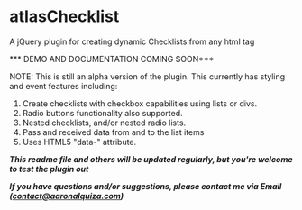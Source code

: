 atlasChecklist
==============

A jQuery plugin for creating dynamic Checklists from any html tag

*** DEMO AND DOCUMENTATION COMING SOON***


NOTE: This is still an alpha version of the plugin.
This currently has styling and event features including:
  1. Create checklists with checkbox capabilities using lists or divs.
  2. Radio buttons functionality also supported.
  3. Nested checklists, and/or nested radio lists.
  4. Pass and received data from and to the list items
  5. Uses HTML5 "data-" attribute.

***This readme file and others will be updated regularly, but you're welcome to test the plugin out***

***If you have questions and/or suggestions, please contact me via Email (contact@aaronalquiza.com)***
